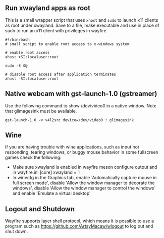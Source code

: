 ## Run xwayland apps as root

This is a small wrapper script that uses `xhost` and `sudo` to launch x11 clients as root under xwayland. Save to a file, make executable and use in place of sudo to run an x11 client with privileges in wayfire.

```
#!/bin/bash
# small script to enable root access to x-windows system

# enable root access
xhost +SI:localuser:root

sudo -E $@

# disable root access after application terminates
xhost -SI:localuser:root
```

## Native webcam with gst-launch-1.0 (gstreamer)
Use the following command to show /dev/video0 in a native window. Note that glimagesink must be available.
```
gst-launch-1.0 -v v4l2src device=/dev/video0 ! glimagesink
```

## Wine
If you are having trouble with wine applications, such as input not responding, tearing windows, or buggy mouse behavior in some fullscreen games check the following:
- Make sure xwayland is enabled in wayfire meson configure output and in wayfire.ini [core] xwayland = 1
- In winecfg in the Graphics tab, enable 'Automatically capture mouse in full screen mode', disable 'Allow the window manager to decorate the windows', disable 'Allow the window manager to control the windows' and enable 'Emulate a virtual desktop'

## Logout and Shutdown
Wayfire supports layer shell protocol, which means it is possible to use a program such as https://github.com/ArtsyMacaw/wlogout to log out and shut down.